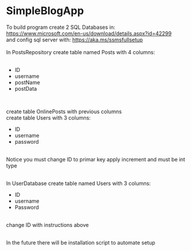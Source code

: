 # SimpleBlogApp

To build program create 2 SQL Databases in: https://www.microsoft.com/en-us/download/details.aspx?id=42299 <br />
and config sql server with: 
https://aka.ms/ssmsfullsetup <br />
<br />
In PostsRepository create table named Posts with 4 columns:<br /><br />

- ID <br />
- username <br />
- postName <br />
- postData <br />
<br/>

create table OnlinePosts with previous columns <br />
create table Users with 3 columns: <br />
- ID <br />
- username <br />
- password <br /><br />

Notice you must change ID to primar key apply increment and must be int type<br /><br />

In UserDatabase create table named Users with 3 columns: <br />
- ID <br />
- username <br />
- Password <br /><br />

change ID with instructions above<br /><br />

In the future there will be installation script to automate setup<br />
